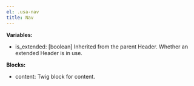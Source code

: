 ```yaml
---
el: .usa-nav
title: Nav
---
```


__Variables:__
* is_extended: [boolean] Inherited from the parent Header. Whether an extended Header is in use.

__Blocks:__
* content: Twig block for content.
